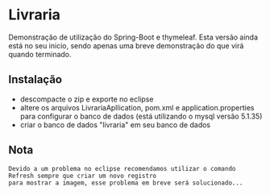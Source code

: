 # Livraria

Demonstração de utilização do Spring-Boot e thymeleaf. Esta versão ainda está no seu inicio, sendo apenas uma breve demonstração do que virá quando terminado.

## Instalação

* descompacte o zip e exporte no eclipse
* altere os arquivos LivrariaApllication, pom.xml e application.properties para configurar o banco de dados (está utilizando o mysql versão 5.1.35)
* criar o banco de dados "livraria" em seu banco de dados

## Nota

    Devido a um problema no eclipse recomendamos utilizar o comando Refresh sempre que criar um novo registro
    para mostrar a imagem, esse problema em breve será solucionado...
